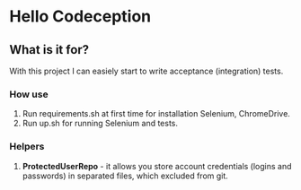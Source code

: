 # Hello Codeception

## What is it for?

With this project I can easiely start to write acceptance (integration) tests.


### How use

1. Run requirements.sh at first time for installation Selenium, ChromeDrive.
2. Run up.sh for running Selenium and tests.


### Helpers

1. **ProtectedUserRepo** - it allows you store account credentials (logins and passwords) in separated files, which excluded from git.
